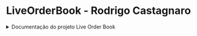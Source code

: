 # LiveOrderBook - Rodrigo Castagnaro

<details>
 <summary>Documentação do projeto Live Order Book</summary>

 #### Especialização em Arquitetura de Sistemas .NET com Azure: Live Order Book

# 0. Metadados

**Nome do Projeto:** LiveOrderBook

**Desenvolvedores do Projeto:**

| Profissional                        | Data          |  
| --------------------------------    | ------------- | 
| Rodrigo Castagnaro                  | 01-12-2024    |

**Tecnologias Utilizadas:**

| Tecnologia                               | Propósito                                                      |  
| -----------------------------------      | -------------------------------------------------------------- | 
| .NET 7                                   | API, Class Library, Blazor                                     |
| Microsoft SQL Server                     | Banco de Dados                                                 |
| xUnit, Bogus e NSubstitute               | Testes unitários/integrados                                    |
| Visual Studio, Rider e VS Code           | Desenvolvimento                                                |
| Azure Devops                             | Versionamento                                                  |

# 1. Desafio

O projeto consiste em desenvolver um projeto para seguinte demanda: Escreva um micro-serviço em netcore (net6 ou net7) utilizando as melhores práticas arquiteturais para 
esse tipo de aplicação e considerando que vai rodar em container Linux na cloud (AKS/EKS).

**Requisitos:**

- Requisitos Funcionais:
    - Conectar com o websocket de Order Book público da Bitstamp: WebSocket API v2 - Bitstamp
	  (olhar para a especificação Live Order Book e para o mecanismo de subscrição pública em 
	  Subscriptions > Public channels). Não é necessário criação de tokens ou qualquer outro 
	  cadastro. 
	- Manter a ingestão e tratamento dos dados de 2 instrumentos: BTC/USD e ETH/USD, persistindo os 
	  dados em alguma base NoSQL ou SQL para consultas.
	- A cada 5 segundos, printar na tela:
		- Maior e menor preço de cada ativo naquele momento.
		- Média de preço de cada ativo naquele momento
		- Média de preço de cada ativo acumulada nos últimos 5 segundos
		- Média de quantidade acumulada de cada ativo	  
	- Expor uma API de simulação de melhor preço:
		-	Deve ser informado a operação (compra ou venda), o instrumento e a quantidade 
			-	Calcular o melhor preço para a quantidade total, ou seja: 
		- 	Se foi solicitado uma compra de 100 BTCs: 
			- 	Ordenar todos os itens da coleção de “asks” do JSON contido na última atualização recebida em ordem crescente de preço. 
			- 	Calcular o valor correspondente a 100 BTCs varrendo essa coleção e multiplicando quantidade x valor até chegar a 100 BTC. Nesse caso 
				serão necessários, provavelmente, vários itens da coleção para cumprir a quantidade de 100 BTC dado que os itens isoladamente tendem a 
				ser de pequena quantidade. 
			-	Caso a quantidade seja atendida já com o primeiro item da coleção, somente retornar o preço de quantidade desejada x valor. 
		-	Se for solicitado uma venda, fazer a mesma operação, mas na coleção de “bids” ordenados em ordem decrescente de preço.
		-	O payload de retorno deve conter: 
			- Um ID único que represente essa cotação 
			- A coleção usada no cálculo (somente os itens que foram efetivamente utilizados) 
			- A quantidade solicitada 
			- O tipo de operação solicitado (compra/venda) 
			- O resultado do cálculo o Gravar a memória de cálculo no banco de dados 
			- A API de simulação não pode interferir na ingestão de dados sendo realizada 
			
- Requisitos Não Funcionais:
	- Conhecimento em CosmosDB 
	- Experiencia com Testes não functionais
	- Experiencia com Sistema escalável horizontalmente
	- Experiencia com Baixa latencia

# 2. Solução

Primeiramente, definido que iria usar um banco SQL, assim, um para gerenciamento para persistir os valores no banco.
Por fim, foi escolhido a abordagem via container, Docker.

## 2.1. Arquitetura Proposta

Para concretizar as ideias, foi utilizado a abordagem de DDD, de acordo com a seguinte arquitetura:
![](./res/arquiteturav1.png "Diagrama da Aplicação")

**Figura 1:** Arquitetura do LiveOrderBook

De acordo com a Figura 1, a arquitetura do LiveOrderBook é descrita pelos itens a seguir:

1. Criar as imagens [O Dockerfile para criação da imagem se encontra neste repositório](DockerfileApi).

2. Execução do docker-compose [O docker-compose para criação da imagem se encontra neste repositório](docker-compose).

3. Criação do banco e das tabelas 

4. O resultado da API é verificado pelo usuário via Swagger ou Postman.

5. O resultado do webapp é verificado pelo usuário via Navegador.

Por fim, apresentamos as entidades criadas, a partir do Migrations e Entity, para persistir as informações de consultas e de usuários. 

![](./res/Entidades.png "As entidades de LiveOrderBook")

**Figura 2:** As entidades criadas

## 2.2. Explicação dos Recursos

A seguir, definimos a função de cada recurso em nossa solução:

- BD SQL: **db-doctorappointment** - o BD em si, contendo as tabelas *LiveOrderBook*.

## 2.3. Código Desenvolvido

Para elucidar o código desenvolvido, fornecemos as informações a seguir, de cada pasta deste repositório.

Observação: na raiz deste repositório temos os Dockerfiles e a Solution, contendo: um projeto de API, Application, Domain, Infrastructure e BlazorWASM.

**Projeto API (LiveOrderBook.Presentation.API):**

- Contém os Controllers.

- Os endpoints fornecem as funcionalidades para CRUD da aplicação.

- A API é documentada com o Swagger.

**Projeto BlazorWebApp (LiveOrderBook.Presentation.BlazorWebApp):**

- Contém as telas de interface com usuário.

**Pasta Infraestrutura: (LiveOrderBook.Infrastructure)**

- Contém as configurações de BD.

- Mapeamento das tabelas de BD.

- Repository para consultas de BD.
  
- Possui os migrations das entidades para os BDs.

**Pasta Domain: (LiveOrderBook.Domain)**

- Contém as definições das tabelas de BD.

- Interfaces utilizada pelo sistema.  

**Pasta Application: (LiveOrderBook.Application)**

- Contém as constantes do sistema.

- Models/DTOs.

- Validadores. 

**Pasta res:** recursos usados por este documento.

**Outras pastas:** armazenam informações de configurações das IDEs utilizadas.

## 2.4. Dockefile Criado

Foi criado dois arquivos Dockerfile, necessário para que nossa aplicação rode por meio de um container.

[Dockerfile Api criado](DockerfileApi).
[Dockerfile Blazor WASM criado](DockerfileBlazor).

## 2.5. Docker Compose
Foi criado um arquivo docker-compose, necessário para que se execute a aplição completa.

[Docker-Compose criado](docker-compose).

## 2.6 Comandos utilizados
Comandos utilizado para desenvolvimento e publicação

**Criação das imagens**
- docker build -t liveorderbookblazor -f DockerfileBlazor .
- docker build -t liveorderbookapi -f DockerfileApi .

**Docker Compose**
- docker-compose down -v
- docker-compose up --build

**Migrations**
- dotnet ef migrations add InitialCreateDBSql --project LiveOrderBook.Infrastructure --context LiveOrderBook.Infrastructure.Context.LiveOrderBookApiDbContext
- dotnet ef database update --project LiveOrderBook.Infrastructure --startup-project LiveOrderBook.Presentation.API --context LiveOrderBook.Infrastructure.Context.LiveOrderBookApiDbContext

**Criação da imagem do SQL**
- docker run -v ~/docker --name sqlserver -e "ACCEPT_EULA=Y" -e SA_PASSWORD="QBk88ka(6>" -p 1433:1433 -d mcr.microsoft.com/mssql/server

**Dicas**
- Se for usar container separados sem compose:
- ConnectionString = "DefaultSqlConnection_dev": "Server=host.docker.internal;
- docker build -t liveorderbookapiv1 -f DockerfileApi .
- docker run -d --name liveorderbookapiv1 -p 5001:8080 -d liveorderbookapiv1

# 3. Conclusão

Este repositório apresenta uma solução para o websocket de Order Book público da Bitstamp, usando .NET com Entity, Blazor e tecnologia de containers.

# 4. Referências

1. [ASP.NET Core Blazor](https://learn.microsoft.com/en-us/aspnet/core/blazor/?view=aspnetcore-7.0)

2. [Docker](https://docs.docker.com/compose/intro/features-uses/)

3. [Explore  MudBlazor] (https://mudblazor.com/docs/overview)

 </details>